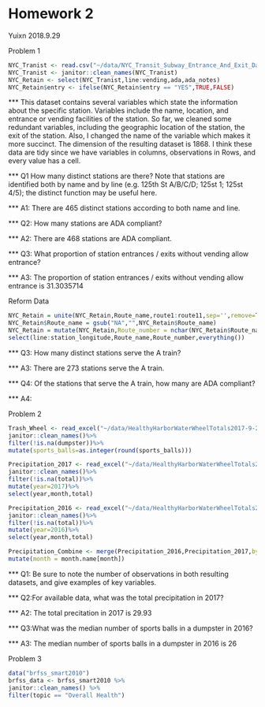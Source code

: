 Homework 2
================
Yuixn
2018.9.29

Problem 1

``` r
NYC_Tranist <- read.csv("~/data/NYC_Transit_Subway_Entrance_And_Exit_Data.csv")
NYC_Tranist <- janitor::clean_names(NYC_Tranist)
NYC_Retain <- select(NYC_Tranist,line:vending,ada,ada_notes)
NYC_Retain$entry <- ifelse(NYC_Retain$entry == "YES",TRUE,FALSE)
```

\*\*\* This dataset contains several variables which state the information about the specific station. Variables include the name, location, and entrance or vending facilities of the station. So far, we cleaned some redundant variables, including the geographic location of the station, the exit of the station. Also, I changed the name of the variable which makes it more succinct. The dimension of the resulting dataset is 1868. I think these data are tidy since we have variables in columns, observations in Rows, and every value has a cell.

\*\*\* Q1 How many distinct stations are there? Note that stations are identified both by name and by line (e.g. 125th St A/B/C/D; 125st 1; 125st 4/5); the distinct function may be useful here.

\*\*\* A1: There are 465 distinct stations according to both name and line.

\*\*\* Q2: How many stations are ADA compliant?

\*\*\* A2: There are 468 stations are ADA compliant.

\*\*\* Q3: What proportion of station entrances / exits without vending allow entrance?

\*\*\* A3: The proportion of station entrances / exits without vending allow entrance is 31.3035714

Reform Data

``` r
NYC_Retain = unite(NYC_Retain,Route_name,route1:route11,sep='',remove=TRUE)
NYC_Retain$Route_name = gsub("NA","",NYC_Retain$Route_name)
NYC_Retain = mutate(NYC_Retain,Route_number = nchar(NYC_Retain$Route_name)) %>%
select(line:station_longitude,Route_name,Route_number,everything())
```

\*\*\* Q3: How many distinct stations serve the A train?

\*\*\* A3: There are 273 stations serve the A train.

\*\*\* Q4: Of the stations that serve the A train, how many are ADA compliant?

\*\*\* A4:

Problem 2

``` r
Trash_Wheel <- read_excel("~/data/HealthyHarborWaterWheelTotals2017-9-26.xlsx",range=cell_cols("A:N")) %>%
janitor::clean_names()%>%
filter(!is.na(dumpster))%>%
mutate(sports_balls=as.integer(round(sports_balls)))
```

``` r
Precipitation_2017 <- read_excel("~/data/HealthyHarborWaterWheelTotals2017-9-26.xlsx",sheet="2017 Precipitation",range="A2:B14") %>%
janitor::clean_names()%>%
filter(!is.na(total))%>%
mutate(year=2017)%>%
select(year,month,total)
```

``` r
Precipitation_2016 <- read_excel("~/data/HealthyHarborWaterWheelTotals2017-9-26.xlsx",sheet="2016 Precipitation",range="A2:B14") %>%
janitor::clean_names()%>%
filter(!is.na(total))%>%
mutate(year=2016)%>%
select(year,month,total)
```

``` r
Precipitation_Combine <- merge(Precipitation_2016,Precipitation_2017,by ="month",all=TRUE)%>%
mutate(month = month.name[month])
```

\*\*\* Q1: Be sure to note the number of observations in both resulting datasets, and give examples of key variables.

\*\*\* Q2:For available data, what was the total precipitation in 2017?

\*\*\* A2: The total precitation in 2017 is 29.93

\*\*\* Q3:What was the median number of sports balls in a dumpster in 2016?

\*\*\* A3: The median number of sports balls in a dumpster in 2016 is 26

Problem 3

``` r
data("brfss_smart2010")
brfss_data <- brfss_smart2010 %>%
janitor::clean_names() %>%
filter(topic == "Overall Health") 
```

